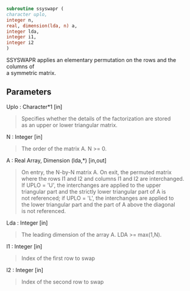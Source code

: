 ```fortran  
subroutine ssyswapr (  
character uplo,  
integer n,  
real, dimension(lda, n) a,  
integer lda,  
integer i1,  
integer i2  
)  
```  
  
SSYSWAPR applies an elementary permutation on the rows and the columns of  
a symmetric matrix.  
  
## Parameters  
Uplo : Character*1 [in]  
> Specifies whether the details of the factorization are stored  
> as an upper or lower triangular matrix.  
  
N : Integer [in]  
> The order of the matrix A.  N >= 0.  
  
A : Real Array, Dimension (lda,*) [in,out]  
> On entry, the N-by-N matrix A. On exit, the permuted matrix  
> where the rows I1 and I2 and columns I1 and I2 are interchanged.  
> If UPLO = 'U', the interchanges are applied to the upper  
> triangular part and the strictly lower triangular part of A is  
> not referenced; if UPLO = 'L', the interchanges are applied to  
> the lower triangular part and the part of A above the diagonal  
> is not referenced.  
  
Lda : Integer [in]  
> The leading dimension of the array A.  LDA >= max(1,N).  
  
I1 : Integer [in]  
> Index of the first row to swap  
  
I2 : Integer [in]  
> Index of the second row to swap  
  
